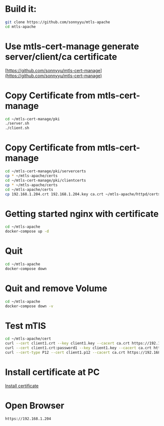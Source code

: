 # Build it:
```bash
git clone https://github.com/sonnyyu/mtls-apache
cd mtls-apache
```
# Use mtls-cert-manage generate server/client/ca certificate 

[https://github.com/sonnyyu/mtls-cert-manage](https://github.com/sonnyyu/mtls-cert-manage)

# Copy Certificate from mtls-cert-manage
```bash
cd ~/mtls-cert-manage/pki
./server.sh
./client.sh
```
# Copy Certificate from mtls-cert-manage
```bash
cd ~/mtls-cert-manage/pki/servercerts 
cp * ~/mtls-apache/certs
cd ~/mtls-cert-manage/pki/clientcerts
cp * ~/mtls-apache/certs
cd ~/mtls-apache/certs
cp 192.168.1.204.crt 192.168.1.204.key ca.crt ~/mtls-apache/httpd/certs
```
# Getting started nginx with certificate
```bash
cd ~/mtls-apache
docker-compose up -d 
```
# Quit 
```bash
cd ~/mtls-apache
docker-compose down 
```
# Quit and remove Volume
```bash
cd ~/mtls-apache
docker-compose down -v
```
# Test mTlS
```bash
cd ~/mtls-apache/cert
curl --cert client1.crt --key client1.key --cacert ca.crt https://192.168.1.204
curl --cert client1.crt:password1 --key client1.key --cacert ca.crt https://192.168.1.204
curl --cert-type P12 --cert client1.p12 --cacert ca.crt https://192.168.1.204
```
# Install certificate at PC
[Install certificate](https://github.com/sonnyyu/mtls-cert-manage#install-certificate-at-windows)

# Open Browser
```bash
https://192.168.1.204
```
